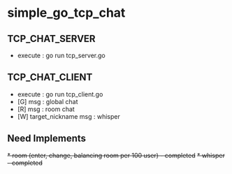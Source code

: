 # simple_go_tcp_chat

## TCP_CHAT_SERVER
* execute : go run tcp_server.go  

## TCP_CHAT_CLIENT
* execute : go run tcp_client.go  
* [G] msg : global chat
* [R] msg : room chat
* [W] target_nickname msg : whisper

## Need Implements
~~* room (enter, change, balancing room per 100 user) - completed~~
~~* whisper - completed~~
